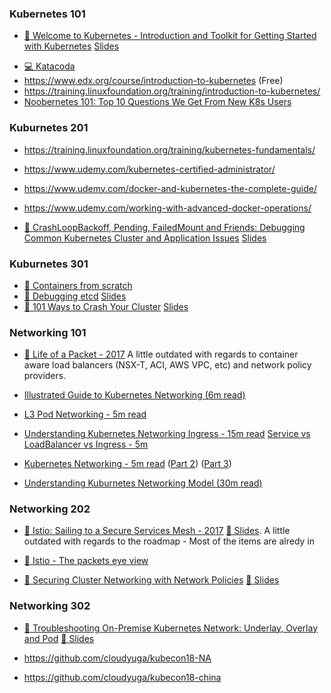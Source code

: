 
### Kubernetes 101

* [🎥 Welcome to Kubernetes - Introduction and Toolkit for Getting Started with Kubernetes](https://www.youtube.com/watch?v=TkCDUFR6xqw) [Slides](https://schd.ws/hosted_files/kccncna17/44/KubeCon-talk.pp.pdf)

- [💻 Katacoda](https://www.katacoda.com/courses/kubernetes)
- https://www.edx.org/course/introduction-to-kubernetes (Free)
- https://training.linuxfoundation.org/training/introduction-to-kubernetes/
- [Noobernetes 101: Top 10 Questions We Get From New K8s Users](https://youtube.com/watch?v=Y7enbKBBDhA)

### Kuburnetes 201
- https://training.linuxfoundation.org/training/kubernetes-fundamentals/
- https://www.udemy.com/kubernetes-certified-administrator/
- https://www.udemy.com/docker-and-kubernetes-the-complete-guide/
- https://www.udemy.com/working-with-advanced-docker-operations/

- [🎥 CrashLoopBackoff, Pending, FailedMount and Friends: Debugging Common Kubernetes Cluster and Application Issues](https://www.youtube.com/watch?v=7FOCG5kua1w) [Slides](https://schd.ws/hosted_files/kccncna17/be/CrashLoopBackoff-Pending-FailedMount-and-Friends-draft.pdf)


### Kuburnetes 301
* [🎥 Containers from scratch](https://www.youtube.com/watch?v=8fi7uSYlOdc)
* [🎥 Debugging etcd](https://youtube.com/watch?v=NVMZBBQ9hsM) [Slides](https://schd.ws/hosted_files/kccna18/a5/Kubecon%20Seattle_%20Debugging%20etcd.pdf)
* [🎥 101 Ways to Crash Your Cluster](https://www.youtube.com/watch?v=xZO9nx6GBu0) [Slides](https://schd.ws/hosted_files/kccncna17/20/KubeCon%20NA%202017-101%20Ways%20to%20Crash%20Your%20Cluster.pdf)

### Networking 101

- [🎥 Life of a Packet - 2017](https://www.youtube.com/watch?v=0Omvgd7Hg1I)
A little outdated with regards to container aware load balancers (NSX-T, ACI, AWS VPC, etc) and network policy providers.

- [Illustrated Guide to Kubernetes Networking (6m read)](https://itnext.io/an-illustrated-guide-to-kubernetes-networking-part-1-d1ede3322727)

* [L3 Pod Networking - 5m read](https://cloudnativelabs.github.io/post/2017-05-22-kube-pod-networking/)
* [Understanding Kubernetes Networking Ingress - 15m read](https://medium.com/google-cloud/understanding-kubernetes-networking-ingress-1bc341c84078)
[Service vs LoadBalancer vs Ingress - 5m](https://medium.com/google-cloud/kubernetes-nodeport-vs-loadbalancer-vs-ingress-when-should-i-use-what-922f010849e0)

* [Kubernetes Networking - 5m read](https://www.level-up.one/kubernetes-networking-pods-levelup/) ([Part 2](https://www.level-up.one/kubernetes-networking-series-two/)) ([Part 3](https://www.level-up.one/kubernetes-networking-3-level-up/))

* [Understanding Kuburnetes Networking Model (30m read)](https://sookocheff.com/post/kubernetes/understanding-kubernetes-networking-model/)

### Networking 202

* [🎥 Istio: Sailing to a Secure Services Mesh - 2017](https://www.youtube.com/watch?v=HMofcmTD444) [📄 Slides](https://schd.ws/hosted_files/kccncna17/21/KubeCon2017%20-%20Istio%20Security.pdf).
  A little outdated with regards to the roadmap - Most of the items are alredy in

* [🎥 Istio - The packets eye view](https://www.youtube.com/watch?v=zJnYuFsLHfY)
* [🎥 Securing Cluster Networking with Network Policies](https://www.youtube.com/watch?v=3gGpMmYeEO8) [📄 Slides](https://schd.ws/hosted_files/kccncna17/46/ahmetb%20KubeCon%202017%20NA%20%E2%80%93%20Network%20Policies.pdf)

### Networking 302
* [🎥 Troubleshooting On-Premise Kubernetes Network: Underlay, Overlay and Pod](https://youtube.com/watch?v=pCJZ39RqY1s) [📄 Slides](https://schd.ws/hosted_files/kccna18/a6/Troubleshooting%20On-Premise%20Kubernetes%20Network_%20Underlay%2C%20Overlay%20and%20Pod%20V4.pdf)

* https://github.com/cloudyuga/kubecon18-NA
* https://github.com/cloudyuga/kubecon18-china


